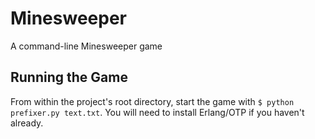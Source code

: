 # Minesweeper

A command-line Minesweeper game

## Running the Game

From within the project's root directory, start the game with `$ python prefixer.py text.txt`. You will need to install Erlang/OTP if you haven't already.